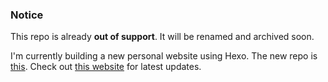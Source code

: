 ### Notice

This repo is already **out of support**. It will be renamed and archived soon.

I'm currently building a new personal website using Hexo. The new repo is [this](https://github.com/238728/hexoblog_gh/). Check out [this website](https://volantis-hexo-v057.netlify.app) for latest updates.

